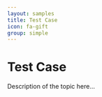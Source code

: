 ```yaml
---
layout: samples
title: Test Case
icon: fa-gift
group: simple
---
```


Test Case
===

Description of the topic here...
